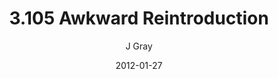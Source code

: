 ---
title: '3.105 Awkward Reintroduction'
alt: 'Mysteries of the Arcana'
date: '2012-01-27'
author: 'J Gray'
artist: 'Gennifer'
chapter: '3 Two by Two'
filler: false
---